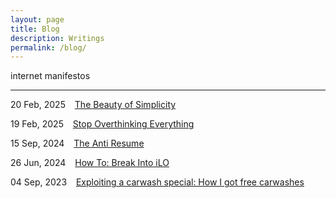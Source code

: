 ```yaml
---
layout: page
title: Blog
description: Writings
permalink: /blog/
---
```


internet manifestos

---

20 Feb, 2025 &ensp; [The Beauty of Simplicity](/blog/simplicity)

19 Feb, 2025 &ensp; [Stop Overthinking Everything](/blog/stop-overthinking-everything)

15 Sep, 2024 &ensp; [The Anti Resume](/blog/the-anti-resume)

26 Jun, 2024 &ensp; [How To: Break Into iLO](/blog/how-to-break-into-ilo)

04 Sep, 2023 &ensp; [Exploiting a carwash special: How I got free carwashes](/blog/exploiting-a-carwash-special)
